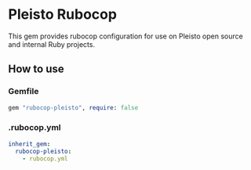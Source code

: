 # Pleisto Rubocop

This gem provides rubocop configuration for use on Pleisto open source and internal Ruby projects.

## How to use

### Gemfile

```ruby
gem "rubocop-pleisto", require: false
```

### .rubocop.yml

```yaml
inherit_gem:
  rubocop-pleisto:
    - rubocop.yml
```
